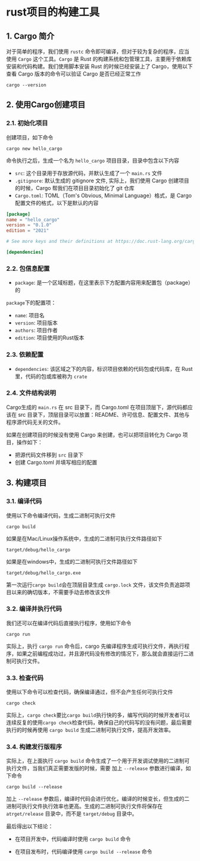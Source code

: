 # rust项目的构建工具

## 1. Cargo 简介

对于简单的程序，我们使用 `rustc` 命令即可编译，但对于较为复杂的程序，应当使用 `Cargo` 这个工具。`Cargo` 是 Rust 的构建系统和包管理工具，主要用于依赖库安装和代码构建。我们使用脚本安装 Rust 的时候已经安装上了 Cargo，使用以下查看 Cargo 版本的命令可以验证 Cargo 是否已经正常工作

```shell
cargo --version
```

## 2. 使用Cargo创建项目

### 2.1. 初始化项目

创建项目，如下命令

```shell
cargo new hello_cargo
```

命令执行之后，生成一个名为 `hello_cargo` 项目目录，目录中包含以下内容

- `src`: 这个目录用于存放源代码，并默认生成了一个 `main.rs` 文件
- `.gitignore`: 默认生成的 gitignore 文件, 实际上，我们使用 Cargo 创建项目的时候，Cargo 帮我们在项目目录初始化了 git 仓库
- `Cargo.toml`: TOML（Tom's Obvious, Minimal Language）格式，是 Cargo 配置文件的格式，以下是默认的内容

```toml
[package]
name = "hello_cargo"
version = "0.1.0"
edition = "2021"

# See more keys and their definitions at https://doc.rust-lang.org/cargo/reference/manifest.html

[dependencies]
```

### 2.2. 包信息配置

- `package`: 是一个区域标题，在这里表示下方配置内容用来配置包（package）的

`package`下的配置项：

- `name`: 项目名
- `version`: 项目版本
- `authors`: 项目作者
- `edition`: 项目使用的Rust版本

### 2.3. 依赖配置

- `dependencies`: 该区域之下的内容，标识项目依赖的代码包或代码库，在 Rust 里，代码的包或库被称为 `crate`

### 2.4. 文件结构说明

Cargo生成的 `main.rs` 在 src 目录下，而 Cargo.toml 在项目顶层下，源代码都应该在 src 目录下，顶层目录可以放置：README、许可信息、配置文件、其他与程序源代码无关的文件。

如果在创建项目的时候没有使用 Cargo 来创建，也可以把项目转化为 Cargo 项目，操作如下：

- 把源代码文件移到 `src` 目录下
- 创建 Cargo.toml 并填写相应的配置

## 3. 构建项目

### 3.1. 编译代码

使用以下命令编译代码，生成二进制可执行文件

```shell-script
cargo build
```

如果是在Mac/Linux操作系统中，生成的二进制可执行文件路径如下

```shell-script
target/debug/hello_cargo
```

如果是在windows中，生成的二进制可执行文件路径如下

```shell-script
target/debug/hello_cargo.exe
```

第一次运行`cargo build`会在顶层目录生成 `cargo.lock` 文件，该文件负责追踪项目以来的确切版本，不需要手动去修改该文件

### 3.2. 编译并执行代码

我们还可以在编译代码后直接执行程序，使用如下命令

```shell
cargo run 
```

实际上，执行 `cargo run` 命令后，cargo 先编译程序生成可执行文件，再执行程序，如果之前编程成功过，并且源代码没有修改的情况下，那么就会直接运行二进制可执行文件。

### 3.3. 检查代码

使用以下命令可以检查代码，确保编译通过，但不会产生任何可执行文件

```shell
cargo check
```

实际上，`cargo check`要比`cargo build`执行快的多，编写代码的时候开发者可以连续反复的使用`cargo check`检查代码，确保自己的代码写的没有问题，最后需要执行的时候再使用 `cargo build` 生成二进制可执行文件，提高开发效率。

### 3.4. 构建发行版程序

实际上，在上面执行 `cargo build` 命令生成了一个用于开发调试使用的二进制可执行文件，当我们真正需要发版的时候，需要 加上 `--release` 参数进行编译，如下命令

```shell
cargo build --release
```

加上 `--release` 参数后，编译时代码会进行优化，编译的时候变长，但生成的二进制可执行文件执行效率也更高。生成的二进制可执行文件将保存在 `atrget/release` 目录中，而不是 `target/debug` 目录中。

最后得出以下结论：

- 在项目开发中，代码编译时使用 `cargo build` 命令

- 在项目发布时，代码编译使用 `cargo build --release` 命令
